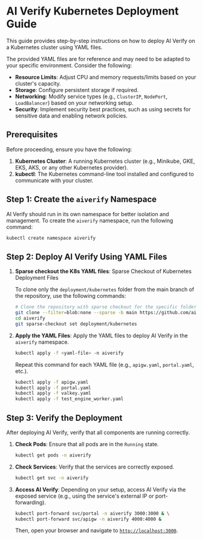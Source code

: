 # AI Verify Kubernetes Deployment Guide

This guide provides step-by-step instructions on how to deploy AI Verify on a Kubernetes cluster using YAML files.

The provided YAML files are for reference and may need to be adapted to your specific environment. Consider the following:

- **Resource Limits**: Adjust CPU and memory requests/limits based on your cluster's capacity.
- **Storage**: Configure persistent storage if required.
- **Networking**: Modify service types (e.g., `ClusterIP`, `NodePort`, `LoadBalancer`) based on your networking setup.
- **Security**: Implement security best practices, such as using secrets for sensitive data and enabling network policies.



## Prerequisites

Before proceeding, ensure you have the following:

1. **Kubernetes Cluster**: A running Kubernetes cluster (e.g., Minikube, GKE, EKS, AKS, or any other Kubernetes provider).
2. **kubectl**: The Kubernetes command-line tool installed and configured to communicate with your cluster.

## Step 1: Create the `aiverify` Namespace

AI Verify should run in its own namespace for better isolation and management. To create the `aiverify` namespace, run the following command:

```bash
kubectl create namespace aiverify
```

## Step 2: Deploy AI Verify Using YAML Files

1. **Sparse checkout the K8s YAML files**: Sparse Checkout of Kubernetes Deployment Files

   To clone only the `deployment/kubernetes` folder from the main branch of the repository, use the following commands:

   ```bash
   # Clone the repository with sparse checkout for the specific folder
   git clone --filter=blob:none --sparse -b main https://github.com/aiverify-foundation/aiverify.git
   cd aiverify
   git sparse-checkout set deployment/kubernetes
   ```

2. **Apply the YAML Files**: Apply the YAML files to deploy AI Verify in the `aiverify` namespace.

   ```bash
   kubectl apply -f <yaml-file> -n aiverify
   ```

   Repeat this command for each YAML file (e.g., `apigw.yaml`, `portal.yaml`, etc.).

   ```bash
   kubectl apply -f apigw.yaml
   kubectl apply -f portal.yaml
   kubectl apply -f valkey.yaml
   kubectl apply -f test_engine_worker.yaml
   ```


## Step 3: Verify the Deployment

After deploying AI Verify, verify that all components are running correctly.

1. **Check Pods**: Ensure that all pods are in the `Running` state.

   ```bash
   kubectl get pods -n aiverify
   ```

2. **Check Services**: Verify that the services are correctly exposed.

   ```bash
   kubectl get svc -n aiverify
   ```

3. **Access AI Verify**: Depending on your setup, access AI Verify via the exposed service (e.g., using the service's external IP or port-forwarding).

   ```bash
   kubectl port-forward svc/portal -n aiverify 3000:3000 & \
   kubectl port-forward svc/apigw -n aiverify 4000:4000 &
   ```

   Then, open your browser and navigate to [`http://localhost:3000`](http://localhost:3000).


